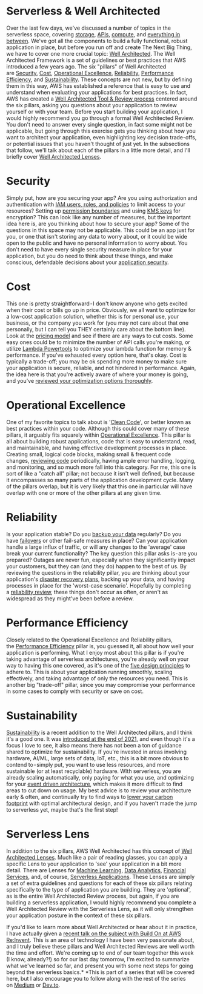 # Serverless & Well Architected

Over the last few days, we've discussed a number of topics in the serverless space, covering [storage](https://dev.to/aws-heroes/serverless-storage-50i3), [APIs](https://dev.to/aws-heroes/serverless-apis-5bdp), [compute](https://dev.to/aws-heroes/serverless-compute-3bgo), and [everything in between](https://dev.to/aws-heroes/serverless-orchestration-3879). We've got all the components to build a fully functional, robust application in place, but before you run off and create The Next Big Thing, we have to cover one more crucial topic: [Well Architected](https://aws.amazon.com/architecture/well-architected/?wa-lens-whitepapers.sort-by=item.additionalFields.sortDate&wa-lens-whitepapers.sort-order=desc&wa-guidance-whitepapers.sort-by=item.additionalFields.sortDate&wa-guidance-whitepapers.sort-order=desc). The Well Architected Framework is a set of guidelines or best practices that AWS introduced a few years ago. The six "pillars" of Well Architected are [Security](https://docs.aws.amazon.com/wellarchitected/latest/security-pillar/welcome.html), [Cost](https://docs.aws.amazon.com/wellarchitected/latest/cost-optimization-pillar/welcome.html), [Operational Excellence](https://docs.aws.amazon.com/wellarchitected/latest/operational-excellence-pillar/welcome.html), [Reliability](https://docs.aws.amazon.com/wellarchitected/latest/reliability-pillar/welcome.html), [Performance Efficiency](https://docs.aws.amazon.com/wellarchitected/latest/performance-efficiency-pillar/welcome.html), and [Sustainability](https://docs.aws.amazon.com/wellarchitected/latest/sustainability-pillar/sustainability-pillar.html). These concepts are not new, but by defining them in this way, AWS has established a reference that is easy to use and understand when evaluating your applications for best practices. In fact, AWS has created a [Well Architected Tool & Review process](https://aws.amazon.com/well-architected-tool/) centered around the six pillars, asking you questions about your application to review yourself or with your team. Before you start building your application, I would highly recommend you go through a formal Well Architected Review. You don't need to answer every single question, in fact some might not be applicable, but going through this exercise gets you thinking about how you want to architect your application, even highlighting key decision trade-offs, or potential issues that you haven't thought of just yet. In the subsections that follow, we'll talk about each of the pillars in a little more detail, and I'll briefly cover [Well Architected Lenses](https://docs.aws.amazon.com/wellarchitected/latest/userguide/lenses.html).

# Security

Simply put, how are you securing your app? Are you using authorization and authentication with [IAM users, roles, and policies](https://docs.aws.amazon.com/IAM/latest/UserGuide/introduction.html) to limit access to your resources? Setting up [permission boundaries](https://docs.aws.amazon.com/IAM/latest/UserGuide/access_policies_boundaries.html) and using [KMS keys](https://aws.amazon.com/kms/) for encryption? This can look like any number of measures, but the important idea here is, are you thinking about how to secure your app? Some of the questions in this space may not be applicable. This could be an app just for you, or one that isn't storing any data to worry about, or it could be wide open to the public and have no personal information to worry about. You don't need to have every single security measure in place for your application, but you do need to think about these things, and make conscious, defendable decisions about your [application security](https://docs.aws.amazon.com/wellarchitected/latest/security-pillar/welcome.html).

# Cost

This one is pretty straightforward - I don't know anyone who gets excited when their cost or bills go up in price. Obviously, we all want to optimize for a low-cost application solution, whether this is for personal use, your business, or the company you work for (you may not care about that one personally, but I can tell you THEY certainly care about the bottom line). Look at the [pricing model](https://aws.amazon.com/pricing/?aws-products-pricing.sort-by=item.additionalFields.productNameLowercase&aws-products-pricing.sort-order=asc&awsf.Free%20Tier%20Type=*all&awsf.tech-category=*all) and see if there are any ways to cut costs. Some easy ones could be to minimize the number of API calls you're making, or utilize [Lambda Powertools](https://awslabs.github.io/aws-lambda-powertools-python/2.9.1/) to optimize your lambda function for memory & performance. If you've exhausted every option here, that's okay. Cost is typically a trade-off; you may be ok spending more money to make sure your application is secure, reliable, and not hindered in performance. Again, the idea here is that you're actively aware of where your money is going, and you've [reviewed your optimization options thoroughly](https://docs.aws.amazon.com/wellarchitected/latest/cost-optimization-pillar/welcome.html).

# Operational Excellence

One of my favorite topics to talk about is '[Clean Code](https://www.amazon.com/Clean-Code-Handbook-Software-Craftsmanship/dp/0132350882)', or better known as best practices within your code. Although this could cover many of these pillars, it arguably fits squarely within [Operational Excellence](https://docs.aws.amazon.com/wellarchitected/latest/operational-excellence-pillar/welcome.html). This pillar is all about building robust applications, code that is easy to understand, read, and maintainable, and having effective development processes in place. Creating small, logical code blocks, making small & frequent code changes, [reviewing code](https://about.gitlab.com/topics/version-control/what-is-code-review/#:~:text=Code%20reviews%2C%20also%20known%20as,developers%20learn%20the%20source%20code.) periodically, having ample error handling, logging, and monitoring, and so much more fall into this category. For me, this one is sort of like a "catch all" pillar; not because it isn't well defined, but because it encompasses so many parts of the application development cycle. Many of the pillars overlap, but it is very likely that this one in particular will have overlap with one or more of the other pillars at any given time.

# Reliability

Is your application stable? Do you [backup your data](https://aws.amazon.com/backup/) regularly? Do you have [failovers](https://docs.aws.amazon.com/whitepapers/latest/web-application-hosting-best-practices/failover-with-aws.html) or other fail-safe measures in place? Can your application handle a large influx of traffic, or will any changes to the 'average' case break your current functionality? The key question this pillar asks is - are you prepared? Outages are never fun, especially when they significantly impact your customers, but they can (and they do) happen to the best of us. By reviewing the questions in the reliability pillar, you are thinking about your application's [disaster recovery plans](https://docs.aws.amazon.com/whitepapers/latest/disaster-recovery-workloads-on-aws/disaster-recovery-options-in-the-cloud.html), backing up your data, and having processes in place for the 'worst-case scenario'. Hopefully by completing a [reliability review](https://docs.aws.amazon.com/wellarchitected/latest/reliability-pillar/welcome.html), these things don't occur as often, or aren't as widespread as they might've been before a review.

# Performance Efficiency

Closely related to the Operational Excellence and Reliability pillars, the [Performance Efficiency](https://docs.aws.amazon.com/wellarchitected/latest/performance-efficiency-pillar/welcome.html) pillar is, you guessed it, all about how well your application is performing. What I enjoy most about this pillar is if you're taking advantage of serverless architectures, you're already well on your way to having this one covered, as it's one of the [five design principles](https://aws.amazon.com/blogs/apn/the-6-pillars-of-the-aws-well-architected-framework/) to adhere to. This is about your application running smoothly, scaling effectively, and taking advantage of only the resources you need. This is another big "trade-off" pillar, since you may compromise your performance in some cases to comply with security or save on cost.

# Sustainability

[Sustainability](https://docs.aws.amazon.com/wellarchitected/latest/sustainability-pillar/sustainability-pillar.html) is a recent addition to the Well Architected pillars, and I think it's a good one. It was [introduced at the end of 2021](https://aws.amazon.com/blogs/aws/sustainability-pillar-well-architected-framework/), and even though it's a focus I love to see, it also means there has not been a ton of guidance shared to optimize for sustainability. If you're invested in areas involving hardware, AI/ML, large sets of data, IoT, etc., this is a bit more obvious to contend to - simply put, you want to use less resources, and more sustainable (or at least recyclable) hardware. WIth serverless, you are already scaling automatically, only paying for what you use, and optimizing for your [event driven architecture](https://aws.amazon.com/event-driven-architecture/), which makes it more difficult to find areas to cut down on usage. My best advice is to review your architecture early & often, and continually try to find ways to [lower your carbon footprint](https://www.nature.org/en-us/get-involved/how-to-help/carbon-footprint-calculator/#:~:text=A%20carbon%20footprint%20is%20the,is%20closer%20to%204%20tons.) with optimal architectural design, and if you haven't made the jump to serverless yet, maybe that's the first step!

# Serverless Lens

In addition to the six pillars, AWS Well Architected has this concept of [Well Architected Lenses](https://docs.aws.amazon.com/wellarchitected/latest/userguide/lenses.html). Much like a pair of reading glasses, you can apply a specific Lens to your application to 'see' your application in a bit more detail. There are Lenses for [Machine Learning](https://docs.aws.amazon.com/wellarchitected/latest/machine-learning-lens/machine-learning-lens.html), [Data Analytics](https://docs.aws.amazon.com/wellarchitected/latest/analytics-lens/analytics-lens.html?did=wp_card&trk=wp_card), [Financial Services](https://docs.aws.amazon.com/wellarchitected/latest/financial-services-industry-lens/welcome.html?did=wp_card&trk=wp_card), and, of course, [Serverless Applications](https://docs.aws.amazon.com/wellarchitected/latest/serverless-applications-lens/welcome.html?did=wp_card&trk=wp_card). These Lenses are simply a set of extra guidelines and questions for each of these six pillars relating specifically to the type of application you are building. They are 'optional', as is the entire Well Architected Review process, but again, if you are building a serverless application, I would highly recommend you complete a Well Architected Review with the Serverless Lens, as it will only strengthen your application posture in the context of these six pillars.

If you'd like to learn more about Well Architected or hear about it in practice, I have actually given a [recent talk on the subject with Build On at AWS Re:Invent](https://www.twitch.tv/videos/1674539542?collection=T1passDrLhdY6Q). This is an area of technology I have been very passionate about, and I truly believe these pillars and Well Architected Reviews are well worth the time and effort. We're coming up to end of our team together this week (I know, already?!) so for our last day tomorrow, I'm excited to summarize what we've learned so far, and present you with some next steps for going beyond the serverless basics.* *This is part of a series that will be covered here, but I also encourage you to follow along with the rest of the series on [Medium](https://kristiperreault.medium.com/serverless-well-architected-b379d5be10ad) or [Dev.to](https://dev.to/aws-heroes/serverless-well-architected-40jn).